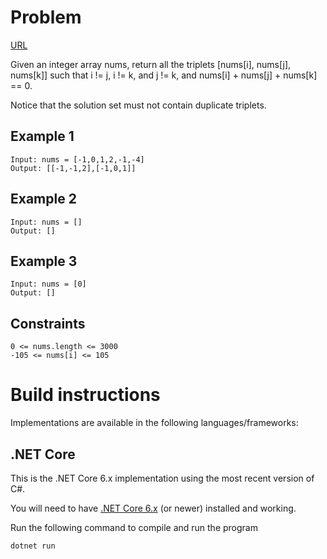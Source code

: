# Problem

[URL](https://leetcode.com/problems/3sum/)

Given an integer array nums, return all the triplets [nums[i], nums[j], nums[k]] such that i != j, i != k, and j != k, and nums[i] + nums[j] + nums[k] == 0.

Notice that the solution set must not contain duplicate triplets.


## Example 1
```
Input: nums = [-1,0,1,2,-1,-4]
Output: [[-1,-1,2],[-1,0,1]]
```

## Example 2

```
Input: nums = []
Output: []
```

## Example 3

```
Input: nums = [0]
Output: []
```

## Constraints

```
0 <= nums.length <= 3000
-105 <= nums[i] <= 105
```

# Build instructions

Implementations are available in the following languages/frameworks:

## .NET Core

This is the .NET Core 6.x implementation using the most recent version of C#.

You will need to have [.NET Core 6.x](https://dotnet.microsoft.com/download) (or newer) installed and working.

Run the following command to compile and run the program

```bash
dotnet run
```
